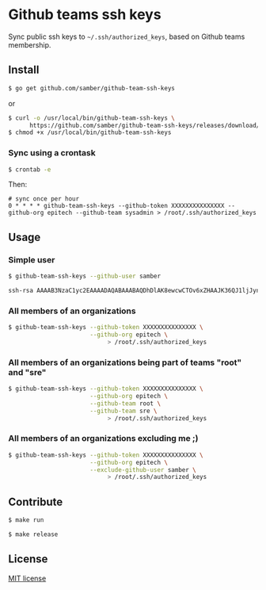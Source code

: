 # Github teams ssh keys

Sync public ssh keys to `~/.ssh/authorized_keys`, based on Github teams membership.

## Install

```bash
$ go get github.com/samber/github-team-ssh-keys
```

or

```bash
$ curl -o /usr/local/bin/github-team-ssh-keys \
      https://github.com/samber/github-team-ssh-keys/releases/download/v0.2.0/github-team-ssh-keys_v0.2.0_linux-amd64
$ chmod +x /usr/local/bin/github-team-ssh-keys
```

### Sync using a crontask

```bash
$ crontab -e
```

Then:

```
# sync once per hour
0 * * * * github-team-ssh-keys --github-token XXXXXXXXXXXXXXX --github-org epitech --github-team sysadmin > /root/.ssh/authorized_keys
```

## Usage

### Simple user

```bash
$ github-team-ssh-keys --github-user samber

ssh-rsa AAAAB3NzaC1yc2EAAAADAQABAAABAQDhDlAK8ewcwCTOv6xZHAAJK36QJ1ljJyn9/GiDTHE9aAREQdTtpPGrLvCxuqy3SZl/hvwSpNFjz0YH0sYvfQvBOTCogNo9o1FKcJaA9jOxPktRb2pObDA0+e2KIbyx3JR4hg63uP+p7awP8uKoRE+O8G6aTmv33mwqsl8ZOMVPo+qEkWniVCc5m7U1a/jIZj2JgFBa7Dhjnnr7RKlUWnmc0VhKQLwiOnyzpSMV2WBlOBrBnUAz60F2exTdX7zgULMHxyRSmL4xe/+BUHEUf9T41AEdWtcUx0iS7m/wGUvHKKokkz1zCkUGFy+Kq3rviH9dWYYt4KiHPm2/6DgKNua/ samber@github-team-ssh-key
```

### All members of an organizations

```bash
$ github-team-ssh-keys --github-token XXXXXXXXXXXXXXX \
                       --github-org epitech \
                            > /root/.ssh/authorized_keys
```

### All members of an organizations being part of teams "root" and "sre"

```bash
$ github-team-ssh-keys --github-token XXXXXXXXXXXXXXX \
                       --github-org epitech \
                       --github-team root \
                       --github-team sre \
                            > /root/.ssh/authorized_keys
```

### All members of an organizations excluding me ;)

```bash
$ github-team-ssh-keys --github-token XXXXXXXXXXXXXXX \
                       --github-org epitech \
                       --exclude-github-user samber \
                            > /root/.ssh/authorized_keys
```

## Contribute

```bash
$ make run
```

```bash
$ make release
```

## License

[MIT license](./LICENSE)
